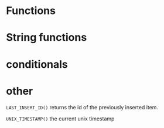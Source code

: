 # Functions


# String functions



# conditionals


# other

`LAST_INSERT_ID()` returns the id of the previously inserted item.

`UNIX_TIMESTAMP()` the current unix timestamp
